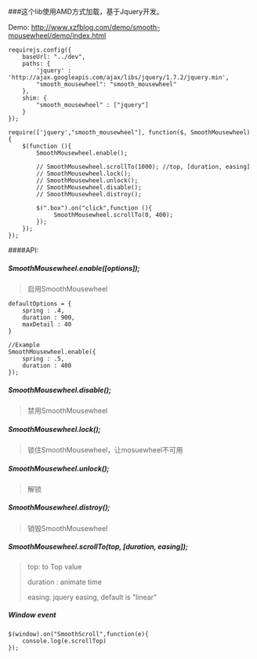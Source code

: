 ###这个lib使用AMD方式加载，基于Jquery开发。

Demo: <http://www.xzfblog.com/demo/smooth-mousewheel/demo/index.html>

	requirejs.config({
		baseUrl: "../dev",
		paths: {
			'jquery' : 'http://ajax.googleapis.com/ajax/libs/jquery/1.7.2/jquery.min',
			"smooth_mousewheel": "smooth_mousewheel"
		},
		shim: {
		    "smooth_mousewheel" : ["jquery"]
		}
	});

	require(['jquery',"smooth_mousewheel"], function($, SmoothMousewheel) {
		$(function (){
			SmoothMousewheel.enable();

			// SmoothMousewheel.scrollTo(1000); //top, [duration, easing]
			// SmoothMousewheel.lock(); 
			// SmoothMousewheel.unlock();
			// SmoothMousewheel.disable();
			// SmoothMousewheel.distroy();

			$(".box").on("click",function (){
				 SmoothMousewheel.scrollTo(0, 400);
			});
		});
	});


####API:
##### SmoothMousewheel.enable([options]); 
> 启用SmoothMousewheel

	defaultOptions = {
		spring : .4,
        duration : 900,
        maxDetail : 40
	}
	
	//Example
	SmoothMousewheel.enable({
		spring : .5,
        duration : 400
	});
	

##### SmoothMousewheel.disable();
> 禁用SmoothMousewheel

##### SmoothMousewheel.lock();
> 锁住SmoothMousewheel，让mosuewheel不可用

##### SmoothMousewheel.unlock();
> 解锁

##### SmoothMousewheel.distroy();
> 销毁SmoothMousewheel

##### SmoothMousewheel.scrollTo(top, [duration, easing]);
> top: to Top value
> 
> duration : animate time
> 
> easing: jquery easing, default is "linear"

##### Window event
	$(window).on("SmoothScroll",function(e){
		console.log(e.scrollTop)
	});